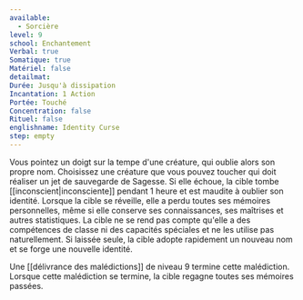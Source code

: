 ```yaml
---
available:
  - Sorcière
level: 9
school: Enchantement
Verbal: true
Somatique: true
Matériel: false
detailmat:
Durée: Jusqu'à dissipation
Incantation: 1 Action
Portée: Touché
Concentration: false
Rituel: false
englishname: Identity Curse
step: empty
---
```

Vous pointez un doigt sur la tempe d'une créature, qui oublie alors son propre nom. Choisissez une créature que vous pouvez toucher qui doit réaliser un jet de sauvegarde de Sagesse. Si elle échoue, la cible tombe [[inconscient|inconsciente]] pendant 1 heure et est maudite à oublier son identité. Lorsque la cible se réveille, elle a perdu toutes ses mémoires personnelles, même si elle conserve ses connaissances, ses maîtrises et autres statistiques. La cible ne se rend pas compte qu'elle a des compétences de classe ni des capacités spéciales et ne les utilise pas naturellement. Si laissée seule, la cible adopte rapidement un nouveau nom et se forge une nouvelle identité.

Une [[délivrance des malédictions]] de niveau 9 termine cette malédiction. Lorsque cette malédiction se termine, la cible regagne toutes ses mémoires passées.
